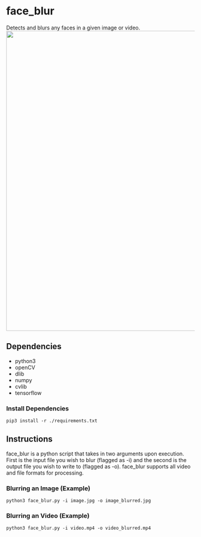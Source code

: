 # face_blur
Detects and blurs any faces in a given image or video.
<img width=800px src="https://github.com/avrha/face_blur/blob/main/example.jpg/">
## Dependencies 
- python3
- openCV
- dlib
- numpy
- cvlib
- tensorflow

### Install Dependencies
```
pip3 install -r ./requirements.txt
```

## Instructions
face_blur is a python script that takes in two arguments upon execution. First is the input file you wish to blur (flagged as  -i) and the second is the output file you wish to write to (flagged as -o). face_blur supports all video and file formats for processing. 
###  Blurring an Image (Example)
``
python3 face_blur.py -i image.jpg -o image_blurred.jpg
``

### Blurring an Video (Example)
``
python3 face_blur.py -i video.mp4 -o video_blurred.mp4
``

